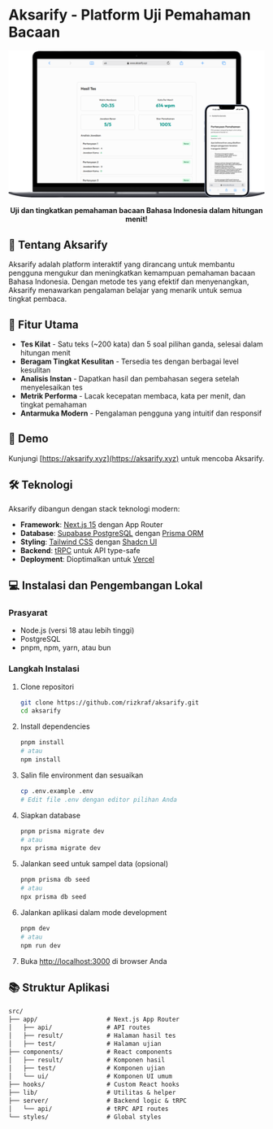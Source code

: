 # Aksarify - Platform Uji Pemahaman Bacaan

<p align="center">
  <img src="./public/website-preview.png" alt="Aksarify Logo" width="600"/>
</p>

<p align="center">
  <strong>Uji dan tingkatkan pemahaman bacaan Bahasa Indonesia dalam hitungan menit!</strong>
</p>

## 📖 Tentang Aksarify

Aksarify adalah platform interaktif yang dirancang untuk membantu pengguna mengukur dan meningkatkan kemampuan pemahaman bacaan Bahasa Indonesia. Dengan metode tes yang efektif dan menyenangkan, Aksarify menawarkan pengalaman belajar yang menarik untuk semua tingkat pembaca.

## 🚀 Fitur Utama

- **Tes Kilat** - Satu teks (~200 kata) dan 5 soal pilihan ganda, selesai dalam hitungan menit
- **Beragam Tingkat Kesulitan** - Tersedia tes dengan berbagai level kesulitan
- **Analisis Instan** - Dapatkan hasil dan pembahasan segera setelah menyelesaikan tes
- **Metrik Performa** - Lacak kecepatan membaca, kata per menit, dan tingkat pemahaman
- **Antarmuka Modern** - Pengalaman pengguna yang intuitif dan responsif

## 🧪 Demo

Kunjungi [https://aksarify.xyz](https://aksarify.xyz) untuk mencoba Aksarify.

## 🛠️ Teknologi

Aksarify dibangun dengan stack teknologi modern:

- **Framework**: [Next.js 15](https://nextjs.org/) dengan App Router
- **Database**: [Supabase PostgreSQL](https://www.supabase.com/) dengan [Prisma ORM](https://prisma.io/)
- **Styling**: [Tailwind CSS](https://tailwindcss.com/) dengan [Shadcn UI](https://ui.shadcn.com/)
- **Backend**: [tRPC](https://trpc.io/) untuk API type-safe
- **Deployment**: Dioptimalkan untuk [Vercel](https://vercel.com/)

## 💻 Instalasi dan Pengembangan Lokal

### Prasyarat

- Node.js (versi 18 atau lebih tinggi)
- PostgreSQL
- pnpm, npm, yarn, atau bun

### Langkah Instalasi

1. Clone repositori
   ```bash
   git clone https://github.com/rizkraf/aksarify.git
   cd aksarify
   ```

2. Install dependencies
   ```bash
   pnpm install
   # atau
   npm install
   ```

3. Salin file environment dan sesuaikan
   ```bash
   cp .env.example .env
   # Edit file .env dengan editor pilihan Anda
   ```

4. Siapkan database
   ```bash
   pnpm prisma migrate dev
   # atau
   npx prisma migrate dev
   ```

5. Jalankan seed untuk sampel data (opsional)
   ```bash
   pnpm prisma db seed
   # atau
   npx prisma db seed
   ```

6. Jalankan aplikasi dalam mode development
   ```bash
   pnpm dev
   # atau
   npm run dev
   ```

7. Buka [http://localhost:3000](http://localhost:3000) di browser Anda

## 📚 Struktur Aplikasi

```
src/
├── app/                   # Next.js App Router
│   ├── api/               # API routes
│   ├── result/            # Halaman hasil tes
│   ├── test/              # Halaman ujian
├── components/            # React components
│   ├── result/            # Komponen hasil
│   ├── test/              # Komponen ujian
│   └── ui/                # Komponen UI umum
├── hooks/                 # Custom React hooks
├── lib/                   # Utilitas & helper
├── server/                # Backend logic & tRPC
│   └── api/               # tRPC API routes
└── styles/                # Global styles
```
